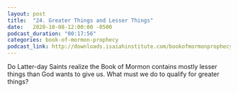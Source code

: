 ```yaml
---
layout: post
title:  "24. Greater Things and Lesser Things"
date:   2020-10-08-12:00:00 -0500
podcast_duration: "00:17:56"
categories: book-of-mormon-prophecy
podcast_link: http://downloads.isaiahinstitute.com/bookofmormonprophecypodcast/Episode_24_v1.mp3
---
```

Do Latter-day Saints realize the Book of Mormon contains mostly lesser things than God wants to give us. What must we do to qualify for greater things?
